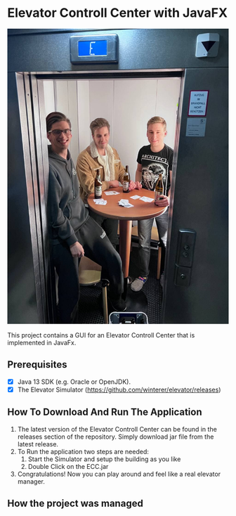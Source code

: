 # Elevator Controll Center with JavaFX

![](elevator_dudes.jpg)

This project contains a GUI for an Elevator Controll Center that is implemented in JavaFx.

## Prerequisites

- [x] Java 13 SDK (e.g. Oracle or OpenJDK).
- [x] The Elevator Simulator (https://github.com/winterer/elevator/releases)

## How To Download And Run The Application
1. The latest version of the Elevator Controll Center can be found in the releases section of the repository. Simply download jar file from the latest release.
2. To Run the application two steps are needed:
   1. Start the Simulator and setup the building as you like
   2. Double Click on the ECC.jar
3. Congratulations! Now you can play around and feel like a real elevator manager.  

## How the project was managed


